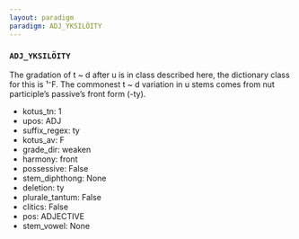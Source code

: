 ```yaml
---
layout: paradigm
paradigm: ADJ_YKSILÖITY
---
```

### ` ADJ_YKSILÖITY `

The gradation of t ~ d after u is in class described here, the dictionary class for this is ¹⁻F. The commonest t ~ d variation in u stems comes from nut participle’s passive’s front form (-ty).
* kotus_tn: 1
* upos: ADJ
* suffix_regex: ty
* kotus_av: F
* grade_dir: weaken
* harmony: front
* possessive: False
* stem_diphthong: None
* deletion: ty
* plurale_tantum: False
* clitics: False
* pos: ADJECTIVE
* stem_vowel: None
